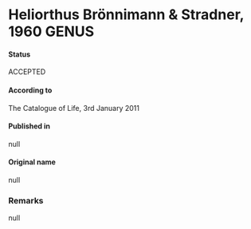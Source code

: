 Heliorthus Brönnimann & Stradner, 1960 GENUS
=======

#### Status
ACCEPTED

#### According to
The Catalogue of Life, 3rd January 2011

#### Published in
null

#### Original name
null

### Remarks
null